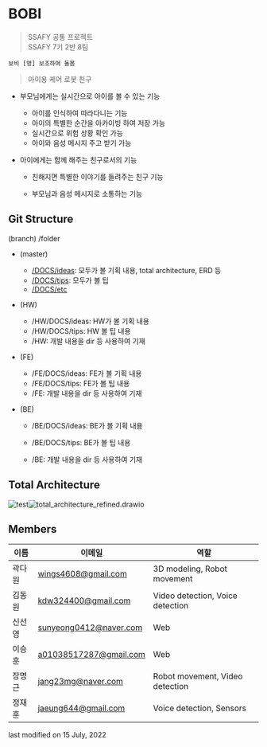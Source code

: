 # BOBI
> SSAFY 공통 프로젝트  
> SSAFY 7기 2반 8팀

`보비 [명] 보조하여 돌봄`
> 아이용 케어 로봇 친구

- 부모님에게는 실시간으로 아이를 볼 수 있는 기능
    - 아이를 인식하여 따라다니는 기능
    - 아이의 특별한 순간을 아카이빙 하여 저장 가능
    - 실시간으로 위험 상황 확인 가능
    - 아이와 음성 메시지 주고 받기 가능

- 아이에게는 함께 해주는 친구로서의 기능
    - 친해지면 특별한 이야기를 들려주는 친구 기능

    - 부모님과 음성 메시지로 소통하는 기능

      

## Git Structure

(branch) /folder

- (master)
  - [/DOCS/ideas](./DOCS/ideas): 모두가 볼 기획 내용, total architecture, ERD 등
  - [/DOCS/tips](./DOCS/tips): 모두가 볼 팁
  - [/DOCS/etc](./DOCS/etc)
  
- (HW)
  - /HW/DOCS/ideas: HW가 볼 기획 내용
  - /HW/DOCS/tips: HW 볼 팁 내용
  - /HW: 개발 내용을 dir 등 사용하여 기재
  
- (FE)
  - /FE/DOCS/ideas: FE가 볼 기획 내용
  - /FE/DOCS/tips: FE가 볼 팁 내용
  - /FE: 개발 내용을 dir 등 사용하여 기재
  
- (BE)
  - /BE/DOCS/ideas: BE가 볼 기획 내용
  
  - /BE/DOCS/tips: BE가 볼 팁 내용
  
  - /BE: 개발 내용을 dir 등 사용하여 기재
  
    
## Total Architecture

![test](/uploads/ebbdb22088cded38bd03b3e9d4a6ce1f/test.jpg)![total_architecture_refined.drawio](/uploads/a5c85dfe389a1280565afa1ecd76e5ae/total_architecture_refined.drawio.png)

## Members
|이름 | 이메일 | 역할 |
|---|---|---|
|곽다원 | wings4608@gmail.com | 3D modeling, Robot movement |
|김동원 | kdw324400@gmail.com | Video detection, Voice detection |
|신선영 | sunyeong0412@naver.com | Web |
|이승훈 | a01038517287@gmail.com | Web |
|장명근 | jang23mg@naver.com | Robot movement, Video detection |
|정재훈 | jaeung644@gmail.com | Voice detection, Sensors |


last modified on 15 July, 2022

